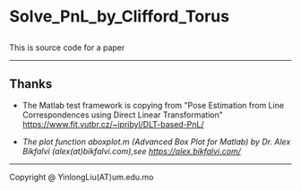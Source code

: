 # Solve_PnL_by_Clifford_Torus

## 
This is source code for a paper 

---

Thanks
---
+ The Matlab test framework is copying from "Pose Estimation from Line Correspondences using Direct Linear Transformation" https://www.fit.vutbr.cz/~ipribyl/DLT-based-PnL/

+ *The plot function aboxplot.m (Advanced Box Plot for Matlab) by Dr. Alex Bikfalvi (alex(at)bikfalvi.com),see https://alex.bikfalvi.com/*

---

Copyright @ YinlongLiu(AT)um.edu.mo
